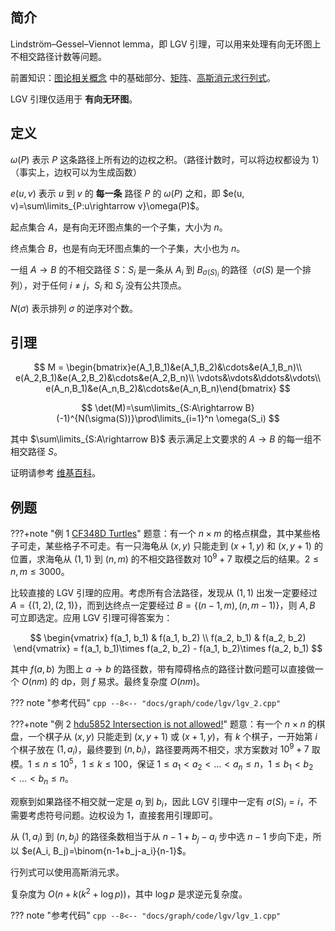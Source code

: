 ## 简介

Lindström–Gessel–Viennot lemma，即 LGV 引理，可以用来处理有向无环图上不相交路径计数等问题。

前置知识：[图论相关概念](./concept.md) 中的基础部分、[矩阵](../math/matrix.md)、[高斯消元求行列式](../math/gauss.md)。

LGV 引理仅适用于 **有向无环图**。

## 定义

$\omega(P)$ 表示 $P$ 这条路径上所有边的边权之积。（路径计数时，可以将边权都设为 $1$）（事实上，边权可以为生成函数）

$e(u, v)$ 表示 $u$ 到 $v$ 的 **每一条** 路径 $P$ 的 $\omega(P)$ 之和，即 $e(u, v)=\sum\limits_{P:u\rightarrow v}\omega(P)$。

起点集合 $A$，是有向无环图点集的一个子集，大小为 $n$。

终点集合 $B$，也是有向无环图点集的一个子集，大小也为 $n$。

一组 $A\rightarrow B$ 的不相交路径 $S$：$S_i$ 是一条从 $A_i$ 到 $B_{\sigma(S)_i}$ 的路径（$\sigma(S)$ 是一个排列），对于任何 $i\ne j$，$S_i$ 和 $S_j$ 没有公共顶点。

$N(\sigma)$ 表示排列 $\sigma$ 的逆序对个数。

## 引理

$$
M = \begin{bmatrix}e(A_1,B_1)&e(A_1,B_2)&\cdots&e(A_1,B_n)\\
e(A_2,B_1)&e(A_2,B_2)&\cdots&e(A_2,B_n)\\
\vdots&\vdots&\ddots&\vdots\\
e(A_n,B_1)&e(A_n,B_2)&\cdots&e(A_n,B_n)\end{bmatrix}
$$

$$
\det(M)=\sum\limits_{S:A\rightarrow B}(-1)^{N(\sigma(S))}\prod\limits_{i=1}^n \omega(S_i)
$$

其中 $\sum\limits_{S:A\rightarrow B}$ 表示满足上文要求的 $A\rightarrow B$ 的每一组不相交路径 $S$。

证明请参考 [维基百科](https://en.wikipedia.org/wiki/Lindström–Gessel–Viennot_lemma)。

## 例题

???+note "例 1 [CF348D Turtles](https://codeforces.com/contest/348/problem/D)"
    题意：有一个 $n\times m$ 的格点棋盘，其中某些格子可走，某些格子不可走。有一只海龟从 $(x, y)$ 只能走到 $(x+1, y)$ 和 $(x, y+1)$ 的位置，求海龟从 $(1, 1)$ 到 $(n, m)$ 的不相交路径数对 $10^9+7$ 取模之后的结果。$2\le n,m\le3000$。

比较直接的 LGV 引理的应用。考虑所有合法路径，发现从 $(1,1)$ 出发一定要经过 $A=\{(1,2), (2,1)\}$，而到达终点一定要经过 $B=\{(n-1, m), (n, m-1)\}$，则 $A, B$ 可立即选定。应用 LGV 引理可得答案为：

$$
\begin{vmatrix}
f(a_1, b_1) & f(a_1, b_2) \\
f(a_2, b_1) & f(a_2, b_2)
\end{vmatrix} = f(a_1, b_1)\times f(a_2, b_2) - f(a_1, b_2)\times f(a_2, b_1)
$$

其中 $f(a, b)$ 为图上 $a\rightarrow b$ 的路径数，带有障碍格点的路径计数问题可以直接做一个 $O(nm)$ 的 dp，则 $f$ 易求。最终复杂度 $O(nm)$。

??? note "参考代码"
    ```cpp
      --8<-- "docs/graph/code/lgv/lgv_2.cpp"
    ```

???+note "例 2 [hdu5852 Intersection is not allowed!](http://acm.hdu.edu.cn/showproblem.php?pid=5852)"
    题意：有一个 $n\times n$ 的棋盘，一个棋子从 $(x, y)$ 只能走到 $(x, y+1)$ 或 $(x + 1, y)$，有 $k$ 个棋子，一开始第 $i$ 个棋子放在 $(1, a_i)$，最终要到 $(n, b_i)$，路径要两两不相交，求方案数对 $10^9+7$ 取模。$1\le n\le 10^5$，$1\le k\le 100$，保证 $1\le a_1<a_2<\dots<a_n\le n$，$1\le b_1<b_2<\dots<b_n\le n$。

观察到如果路径不相交就一定是 $a_i$ 到 $b_i$，因此 LGV 引理中一定有 $\sigma(S)_i=i$，不需要考虑符号问题。边权设为 $1$，直接套用引理即可。

从 $(1, a_i)$ 到 $(n, b_j)$ 的路径条数相当于从 $n-1+b_j-a_i$ 步中选 $n-1$ 步向下走，所以 $e(A_i, B_j)=\binom{n-1+b_j-a_i}{n-1}$。

行列式可以使用高斯消元求。

复杂度为 $O(n+k(k^2 + \log p))$，其中 $\log p$ 是求逆元复杂度。

??? note "参考代码"
    ```cpp
      --8<-- "docs/graph/code/lgv/lgv_1.cpp"
    ```
